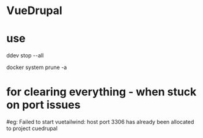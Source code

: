 # VueDrupal

# use 
ddev stop --all

docker system prune -a

# for clearing everything - when stuck on port issues

#eg: Failed to start vuetailwind: host port 3306 has already been allocated to project cuedrupal 
